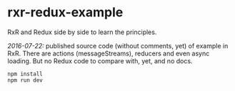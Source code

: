 # rxr-redux-example
RxR and Redux side by side to learn the principles.

_2016-07-22:_ published source code (without comments, yet) of example in RxR. There are actions (messageStreams), reducers and even async loading. But no Redux code to compare with, yet, and no docs.

```
npm install
npm run dev
```

